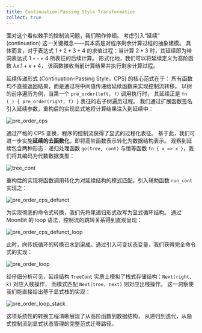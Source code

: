 ```yaml
---
title: Continuation-Passing Style Transformation
collect: true
---
```


面对这个看似棘手的控制流问题，我们稍作停顿。
考虑引入“延续” (continuation) 这一关键概念——其本质是对程序剩余计算过程的抽象建模。
具体而言，对于表达式 $1 + 2 * 3 + 4$ 的求值过程：当计算 $2 * 3$ 时，其延续即为带洞表达式 $1 + \square + 4$ 所表征的后续计算。
形式化地，我们可以将延续定义为高阶函数 $\lambda x. 1 + x + 4$，
该函数接收当前计算结果并执行剩余计算过程。

延续传递形式 (Continuation-Passing Style，CPS) 的核心范式在于：
所有函数均不直接返回结果，而是通过将中间值传递给延续函数来实现控制流转移。
以树的前序遍历为例，当第一个 `pre_order(left, f)` 调用执行时，
其延续正是 `fn (_) { pre_order(right, f) }` 表征的右子树遍历过程。
我们通过扩展函数签名引入延续参数，重构后的实现显式地将计算结果注入到延续中：

![pre_order_cps](moonbit/src/defunc/cps.mbt#:include)

通过严格的 CPS 变换，程序的控制流获得了显式的过程化表征。
基于此，我们可进一步实施**延续的去函数化**，即将高阶函数表示转化为数据结构表示。
观察到延续包含两种形态：递归处理函数 `go(tree, cont)` 与恒等函数 `fn { x => x }`，我们将其编码为代数数据类型：

![tree_cont](moonbit/src/defunc/cps.mbt#:include)

重构后的实现将函数调用转化为对延续结构的模式匹配，引入辅助函数 `run_cont` 实现之：

![pre_order_cps_defunct](moonbit/src/defunc/cps.mbt#:include)

为实现彻底的命令式转换，我们先将尾递归形式改写为显式循环结构。
通过 MoonBit 的 loop 语法，控制流的跳转关系得到直观呈现：

![pre_order_cps_defunct_loop](moonbit/src/defunc/cps.mbt#:include)

此时，向传统循环的转换已水到渠成。通过引入可变状态变量，我们获得完全命令式的实现：

![pre_order_loop](moonbit/src/defunc/cps.mbt#:include)

经仔细分析可见，延续结构 `TreeCont` 实质上模拟了栈式存储结构：`Next(right, k)` 对应入栈操作，
而模式匹配 `Next(tree, next)` 则对应出栈操作。
这一洞察使我们能直接给出基于显式栈的实现：

![pre_order_loop_stack](moonbit/src/defunc/cps.mbt#:include)

这项系统性的转换工程清晰展现了从高阶函数到数据结构，
从递归到迭代，从隐式控制流到显式状态管理的完整范式迁移路径。
